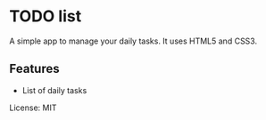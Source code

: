 # TODO list 
A simple app to manage your daily tasks. 
It uses HTML5 and CSS3.

## Features
* List of daily tasks

License: MIT